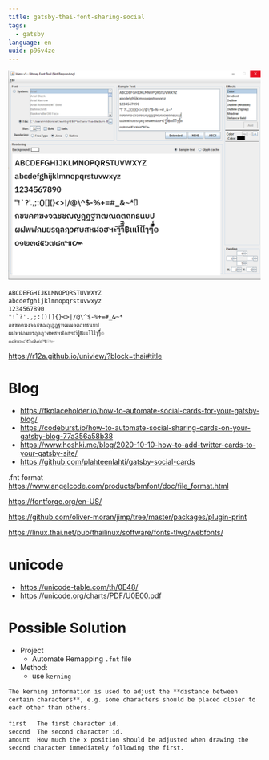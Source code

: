 ```yaml
---
title: gatsby-thai-font-sharing-social
tags:
  - gatsby
language: en
uuid: p96v4ze
---
```


![](hiero.png)

```
ABCDEFGHIJKLMNOPQRSTUVWXYZ
abcdefghijklmnopqrstuvwxyz
1234567890
"!`?'.,;:()[]{}<>|/@\^$-%+=#_&~*
กขฃคฅฆงจฉชซฌญฎฏฐฑฒณดตถทธนบป
ผฝพฟภมยรฤลฦวศษสหฬอฮฯะัาำิีึืฺุู฿เแโใไๅๆ็่้๊๋์ํ๎๏
๐๑๒๓๔๕๖๗๘๙๚๛
```

https://r12a.github.io/uniview/?block=thai#title

# Blog
- https://tkplaceholder.io/how-to-automate-social-cards-for-your-gatsby-blog/
- https://codeburst.io/how-to-automate-social-sharing-cards-on-your-gatsby-blog-77a356a58b38
- https://www.hoshki.me/blog/2020-10-10-how-to-add-twitter-cards-to-your-gatsby-site/
- https://github.com/plahteenlahti/gatsby-social-cards


.fnt format
https://www.angelcode.com/products/bmfont/doc/file_format.html


https://fontforge.org/en-US/

https://github.com/oliver-moran/jimp/tree/master/packages/plugin-print

https://linux.thai.net/pub/thailinux/software/fonts-tlwg/webfonts/


# unicode
- https://unicode-table.com/th/0E48/
- https://unicode.org/charts/PDF/U0E00.pdf

# Possible Solution

- Project
  - Automate Remapping `.fnt` file
- Method:
  - use `kerning`

```
The kerning information is used to adjust the **distance between certain characters**, e.g. some characters should be placed closer to each other than others.

first	The first character id.
second	The second character id.
amount	How much the x position should be adjusted when drawing the second character immediately following the first.
```
